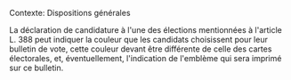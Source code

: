 Contexte: Dispositions générales

La déclaration de candidature à l'une des élections mentionnées à l'article L. 388 peut indiquer la couleur que les candidats choisissent pour leur bulletin de vote, cette couleur devant être différente de celle des cartes électorales, et, éventuellement, l'indication de l'emblème qui sera imprimé sur ce bulletin.